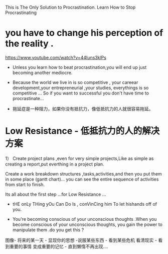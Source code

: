 

This is The Only Solution to Procrastination. Learn How to Stop Procrastinating

# you have to change his perception of the reality .

https://www.youtube.com/watch?v=44Iuns3klPs 

- Unless you learn how to beat procrastination,you will end up just becoming another mediocre.

- Because the world we live in is so competitive , your careear development,your entrepreneurial ,your studies, everythings is so competitive ... So if you want to successful you don't have time to procrastinate...

- 拖延症是一种阻力，如果你没有抵抗力，像低抵抗力的人就很容易拖延。


# Low Resistance  - 低抵抗力的人的解决方案

1） Create project plans ,even for very simple projects,Like as simple as creating a report,put everthing in a project plan.

Create a work breakdown structures ,tasks,activities,and then you put them in some place (gantt chart)...  you can see the entire sequence of activities from start to finish. 

Its all about the first step ...for Low Resistance ...





-  tHE onLy THing yOu Can Do Is , conVinCing him To let hishands off of you. 

- You're becoming conscious of your unconscious thoughts .When you become conscious of your unconscious thoughts, you gain the power to manipulate them .do you get this ?


图像- 将来的某一天  - 显现你的思想 -说服某些东西 - 看到某些危机 看清现实 - 看到重要的事情 变成重要的记忆 - 直到懒惰不再出现....
